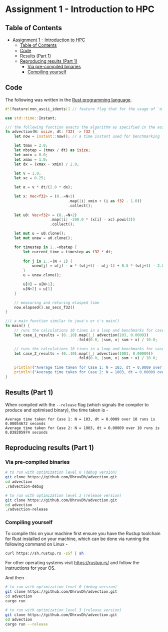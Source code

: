 # Assignment 1 - Introduction to HPC

## Table of Contents

- [Assignment 1 - Introduction to HPC](#assignment-1---introduction-to-hpc)
  - [Table of Contents](#table-of-contents)
  - [Code](#code)
  - [Results (Part 1)](#results-part-1)
  - [Reproducing results (Part 1)](#reproducing-results-part-1)
    - [Via pre-compiled binaries](#via-pre-compiled-binaries)
    - [Compiling yourself](#compiling-yourself)

## Code

The following was written in the [Rust programming language](https://www.rust-lang.org/).

```rust
#![feature(non_ascii_idents)] // feature flag that for the usage of `α` as a variable name

use std::time::Instant;

/// the following function enacts the algorithm as specified in the assignment
fn advection(N: usize, dt: f32) -> f32 {
    let now = Instant::now(); // a time instant used for benchmarking

    let tmax = 2.0;
    let nbstep = (tmax / dt) as isize;
    let xmin = 0.0;
    let xmax = 1.0;
    let dx = (xmax - xmin) / 2.0;
    
    let v = 1.0;
    let xc = 0.25;

    let α = v * dt/(2.0 * dx);

    let x: Vec<f32> = (0..=N+2)
                            .map(|i| xmin + (i as f32 - 1.0))
                            .collect();
    
    let u0: Vec<f32> = (0..=N+2)
                    .map(|i| -200.0 * (x[i] - xc).powi(2))
                    .collect();

    let mut u = u0.clone();
    let mut unew = u0.clone();

    for timestep in 1..=nbstep {
        let current_time = timestep as f32 * dt;
        
        for j in 1..=(N + 1) {
            unew[j] = u[j] - α * (u[j+1] - u[j-1] + 0.5 * (u[j+1] - 2.0*u[j] + u[j-1]))
        }
        u = unew.clone();

        u[0] = u[N+1];
        u[N+2] = u[1]
    }

    // measuring and returing elasped time
    now.elapsed().as_secs_f32()
}

/// a main function similar to java's or c's main()
fn main() {
    // runs the calculations 10 tines in a loop and benchmarks for case 1
    let case_1_results = (0..10).map(|_| advection(103, 0.0009))
                                .fold(0.0, |sum, x| sum + x) / 10.0; 

    // runs the calculations 10 tines in a loop and benchmarks for case 2
    let case_2_results = (0..10).map(|_| advection(1003, 0.00009))
                                .fold(0.0, |sum, x| sum + x) / 10.0; 
        
    println!("Average time taken for Case 1: N = 103, dt = 0.0009 over 10 runs is {} seconds", case_1_results);
    println!("Average time taken for Case 2: N = 1003, dt = 0.00009 over 10 runs is {} seconds", case_2_results);
}
```

## Results (Part 1)

When compiled with the `--release` flag (which signals the compiler to produce and optimised binary), the time taken is -

```
Average time taken for Case 1: N = 103, dt = 0.0009 over 10 runs is 0.00054672 seconds
Average time taken for Case 2: N = 1003, dt = 0.00009 over 10 runs is 0.038205974 seconds
```

## Reproducing results (Part 1)

### Via pre-compiled binaries

```sh
# to run with optimization level 0 (debug version)
git clone https://github.com/DhruvDh/advection.git
cd advection
./advection-debug

# to run with optimization level 3 (release version)
git clone https://github.com/DhruvDh/advection.git
cd advection
./advection-release
```

### Compiling yourself

To compile this on your machine first ensure you have the Rustup toolchain for Rust installed on your machine, which can be done via running the following command on Linux -

```sh
curl https://sh.rustup.rs -sSf | sh
```

For other operating systems visit https://rustup.rs/ and follow the instructions for your OS.

And then -

```sh
# to run with optimization level 0 (debug version)
git clone https://github.com/DhruvDh/advection.git
cd advection
cargo run

# to run with optimization level 3 (release version)
git clone https://github.com/DhruvDh/advection.git
cd advection
cargo run --release
```
